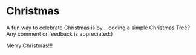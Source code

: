 # Christmas
A fun way to celebrate Christmas is by... coding a simple Christmas Tree?
Any comment or feedback is appreciated:)

Merry Christmas!!!
